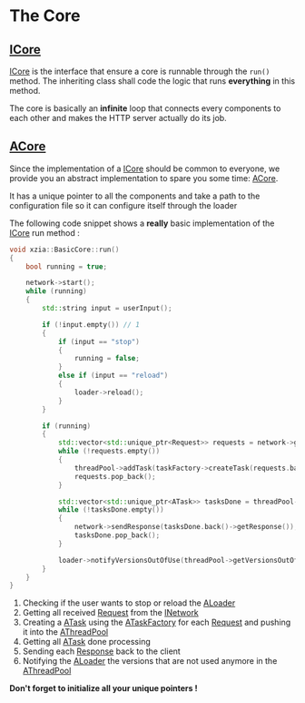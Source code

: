 # The Core
## [ICore]
[ICore] is the interface that ensure a core is runnable through the `run()` method.
The inheriting class shall code the logic that runs **everything** in this method.

The core is basically an **infinite** loop that connects every components to each other and makes the HTTP server actually do its job. 

## [ACore]
Since the implementation of a [ICore] should be common to everyone, we provide you an abstract implementation to spare you some time: [ACore].

It has a unique pointer to all the components and take a path to the configuration file so it can configure itself through the loader

The following code snippet shows a **really** basic implementation of the [ICore] run method :
```cpp
void xzia::BasicCore::run()
{
    bool running = true;

    network->start();
    while (running)
    {
        std::string input = userInput();

        if (!input.empty()) // 1
        {
            if (input == "stop")
            {
                running = false;
            }
            else if (input == "reload")
            {
                loader->reload();
            }
        }

        if (running) 
        {
            std::vector<std::unique_ptr<Request>> requests = network->getAllRequests(); // 2
            while (!requests.empty()) 
            {
                threadPool->addTask(taskFactory->createTask(requests.back(), requests.back()->client)); // 3
                requests.pop_back();
            }

            std::vector<std::unique_ptr<ATask>> tasksDone = threadPool->getAllTaskDone(); // 4
            while (!tasksDone.empty())
            {
                network->sendResponse(tasksDone.back()->getResponse()); // 5
                tasksDone.pop_back();
            }

            loader->notifyVersionsOutOfUse(threadPool->getVersionsOutOfUse()); // 6
        }
    }
}
```
1. Checking if the user wants to stop or reload the [ALoader]
2. Getting all received [Request] from the [INetwork]
3. Creating a [ATask] using the [ATaskFactory] for each [Request] and pushing it into the [AThreadPool] 
4. Getting all [ATask] done processing
5. Sending each [Response] back to the client
6. Notifying the [ALoader] the versions that are not used anymore in the [AThreadPool]

**Don't forget to initialize all your unique pointers !** 

[ATaskFactory]: https://github.com/PierreBougon/ExistenZIA/blob/master/API/include/task/ATaskFactory.hpp
[ATask]: https://github.com/PierreBougon/ExistenZIA/blob/master/API/include/task/ATask.hpp
[INetwork]: https://github.com/PierreBougon/ExistenZIA/blob/master/API/include/network/INetwork.hpp
[Response]: https://github.com/PierreBougon/ExistenZIA/blob/master/API/include/http/Response.hpp
[Request]: https://github.com/PierreBougon/ExistenZIA/blob/master/API/include/http/Request.hpp
[ALoader]: https://github.com/PierreBougon/ExistenZIA/blob/master/API/include/loader/ALoader.hpp
[AThreadPool]: https://github.com/PierreBougon/ExistenZIA/blob/master/API/include/thread/AThreadPool.hpp
[ICore]: https://github.com/PierreBougon/ExistenZIA/blob/master/API/include/core/ICore.hpp
[ACore]: https://github.com/PierreBougon/ExistenZIA/blob/master/API/include/core/ACore.hpp